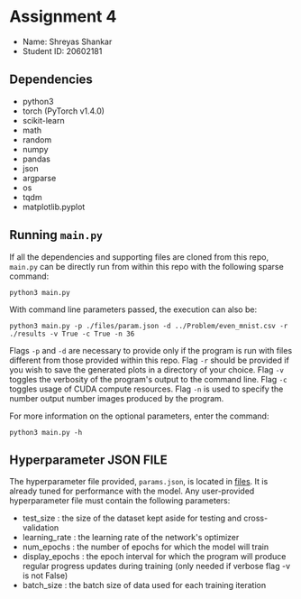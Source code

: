 # Assignment 4

- Name: Shreyas Shankar
- Student ID: 20602181

## Dependencies

- python3
- torch (PyTorch v1.4.0)
- scikit-learn
- math
- random
- numpy
- pandas
- json
- argparse
- os
- tqdm
- matplotlib.pyplot

## Running `main.py`

If all the dependencies and supporting files are cloned from this repo, `main.py` can be directly run from within this repo with the following sparse command:

```
python3 main.py
```
With command line parameters passed, the execution can also be:
```
python3 main.py -p ./files/param.json -d ../Problem/even_mnist.csv -r ./results -v True -c True -n 36
```
Flags `-p` and `-d` are necessary to provide only if the program is run with files different from those provided within this repo. Flag `-r` should be provided if you wish to save the generated plots in a directory of your choice. Flag `-v` toggles the verbosity of the program's output to the command line. Flag `-c` toggles usage of CUDA compute resources. Flag `-n` is used to specify the number output number images produced by the program.

For more information on the optional parameters, enter the command:
```
python3 main.py -h
```

## Hyperparameter JSON FILE

The hyperparameter file provided, `params.json`, is located in [files](./files). It is already tuned for performance with the model. Any user-provided hyperparameter file must contain the following parameters:
* test_size : the size of the dataset kept aside for testing and cross-validation
* learning_rate : the learning rate of the network's optimizer
* num_epochs : the number of epochs for which the model will train
* display_epochs : the epoch interval for which the program will produce regular progress updates during training (only needed if verbose flag -v is not False)
* batch_size : the batch size of data used for each training iteration
